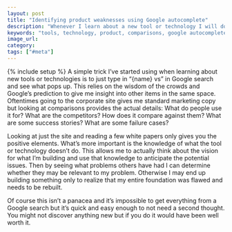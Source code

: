 ```yaml
---
layout: post
title: "Identifying product weaknesses using Google autocomplete"
description: "Whenever I learn about a new tool or technology I will do a simple Google search, '{name} vs', to see how the product compares against others in its space."
keywords: "tools, technology, product, comparisons, google autocomplete"
image_url:
category:
tags: ["#meta"]
---
```

{% include setup %}
A simple trick I’ve started using when learning about new tools or technologies is to just type in “{name} vs” in Google search and see what pops up. This relies on the wisdom of the crowds and Google’s prediction to give me insight into other items in the same space. Oftentimes going to the corporate site gives me standard marketing copy but looking at comparisons provides the actual details: What do people use it for? What are the competitors? How does it compare against them? What are some success stories? What are some failure cases?

Looking at just the site and reading a few white papers only gives you the positive elements. What’s more important is the knowledge of what the tool or technology doesn’t do. This allows me to actually think about the vision for what I’m building and use that knowledge to anticipate the potential issues. Then by seeing what problems others have had I can determine whether they may be relevant to my problem. Otherwise I may end up building something only to realize that my entire foundation was flawed and needs to be rebuilt.

Of course this isn’t a panacea and it’s impossible to get everything from a Google search but it’s quick and easy enough to not need a second thought. You might not discover anything new but if you do it would have been well worth it.
